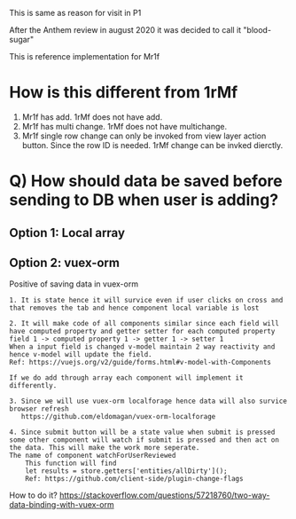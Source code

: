 This is same as reason for visit in P1

After the Anthem review in august 2020 it was decided to call it "blood-sugar"

This is reference implementation for Mr1f

# How is this different from 1rMf

1. Mr1f has add. 1rMf does not have add.
2. Mr1f has multi change. 1rMf does not have multichange.
3. Mr1f single row change can only be invoked from view layer action button. Since the row ID is needed.
   1rMf change can be invked dierctly.

# Q) How should data be saved before sending to DB when user is adding?

## Option 1: Local array

## Option 2: vuex-orm

Positive of saving data in vuex-orm

    1. It is state hence it will survice even if user clicks on cross and that removes the tab and hence component local variable is lost

    2. It will make code of all components similar since each field will have computed property and getter setter for each computed property
    field 1 -> computed property 1 -> getter 1 -> setter 1
    When a input field is changed v-model maintain 2 way reactivity and hence v-model will update the field.
    Ref: https://vuejs.org/v2/guide/forms.html#v-model-with-Components

    If we do add through array each component will implement it differently.

    3. Since we will use vuex-orm localforage hence data will also survice browser refresh
       https://github.com/eldomagan/vuex-orm-localforage

    4. Since submit button will be a state value when submit is pressed some other component will watch if submit is pressed and then act on the data. This will make the work more seperate.
    The name of component watchForUserReviewed
        This function will find
        let results = store.getters['entities/allDirty']();
        Ref: https://github.com/client-side/plugin-change-flags

How to do it?
https://stackoverflow.com/questions/57218760/two-way-data-binding-with-vuex-orm
